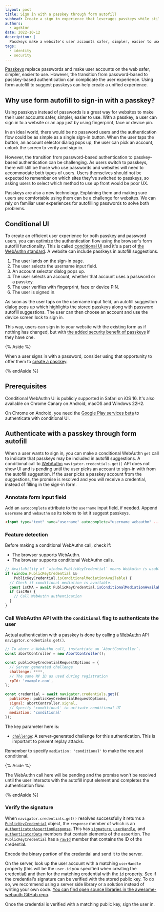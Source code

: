 ```yaml
---
layout: post
title: Sign in with a passkey through form autofill
subhead: Create a sign in experience that leverages passkeys while still accommodating existing password users.
authors:
  - agektmr
date: 2022-10-12
description: |
  Passkeys make a website's user accounts safer, simpler, easier to use and passwordless. This article discusses how  how a passwordless sign-in with passkeys should be designed while accommodating existing password users.
tags:
  - identity
  - security
---
```


[Passkeys](https://developers.google.com/identity/passkeys) replace passwords
and make user accounts on the web safer, simpler, easier to use. However, the
transition from password-based to passkey-based authentication can complicate
the user experience. Using form autofill to suggest passkeys can help
create a unified experience.

## Why use form autofill to sign-in with a passkey?

Using passkeys instead of passwords is a great way for websites to make their
user accounts safer, simpler, easier to use. With a passkey, a
user can sign in to a website or an app just by using fingerprint, face or
device pin.

In an ideal world, there would be no password users and the authentication flow
could be as simple as a single sign-in button. When the user taps the button, an
account selector dialog pops up, the user can pick an account, unlock the screen
to verify and sign in.

However, the transition from password-based authentication to passkey-based
authentication can be challenging. As users switch to passkeys, there will still
be those who use passwords and websites will need to accommodate both types of
users. Users themselves should not be expected to remember on which sites
they've switched to passkeys, so asking users to select which method to use up
front would be poor UX.

Passkeys are also a new technology. Explaining them and making sure users are
comfortable using them can be a challenge for websites. We can rely on familiar
user experiences for autofilling passwords to solve both problems.

## Conditional UI

To create an efficient user experience for both passkey and password users, you
can optimize the authentication flow using the browser's form autofill
functionality. This is called
[conditional UI](https://github.com/w3c/webauthn/wiki/Explainer:-WebAuthn-Conditional-UI)
and it's a part of [the WebAuthn standard](https://w3c.github.io/webauthn/). A
website can include passkeys in autofill suggestions.

1.  The user lands on the sign-in page.
1.  The user selects the username input field.
1.  An account selector dialog pops up.
1.  The user selects an account, whether that account uses a password or a
    passkey.
1.  The user verifies with fingerprint, face or device PIN.
1.  The user is signed in.

As soon as the user taps on the username input field, an autofill suggestion
dialog pops up which highlights the stored passkeys along with password autofill
suggestions. The user can then choose an account and use the device screen lock
to sign in.

This way, users can sign in to your website with the existing form as if
nothing has changed, but with
[the added security benefit of passkeys](https://docs.google.com/document/d/1cPn7f-QJ_B10HYa_yN6LFsHKUJ051ydAPAg4N3hHBXM/edit#heading=h.gbh1vq1hvzqp)
if they have one.

{% Aside %}

When a user signs in with a password, consider using that opportunity to
offer them to
[create a passkey](/passkey-registration).

{% endAside %}

## Prerequisites

Conditional WebAuthn UI is publicly supported in Safari on iOS 16. It's also
available on Chrome Canary on Android, macOS and Windows 22H2.

On Chrome on Android, you need the
[Google Play services beta](https://developers.google.com/android/guides/beta-program)
to authenticate with conditional UI.

## Authenticate with a passkey through form autofill

When a user wants to sign in, you can make a conditional WebAuthn `get` call to
indicate that passkeys may be included in autofill suggestions. A conditional
call to [WebAuthn](https://w3c.github.io/webauthn/) 
`navigator.credentials.get()` API does not show UI and is pending until the user
picks an account to sign-in with from the autofill suggestion. If the user picks
a passkey account from the suggestions, the promise is resolved and you will
receive a credential, instead of filling in the sign-in form.

### Annotate form input field

Add an `autocomplete` attribute to the `username` input field, if needed.
Append `username` and `webauthn` as its tokens to let it suggest passkeys.

```html
<input type="text" name="username" autocomplete="username webauthn" ...>
```

### Feature detection

Before making a conditional WebAuthn call, check if:

-   The browser supports WebAuthn.
-   The browser supports conditional WebAuthn calls.

```js
// Availability of `window.PublicKeyCredential` means WebAuthn is usable.
if (window.PublicKeyCredential &&
    PublicKeyCredential.​​isConditionalMediationAvailable) {
  // Check if conditional mediation is available.
  const isCMA = await PublicKeyCredential.​​isConditionalMediationAvailable();
  if (isCMA) {
    // Call WebAuthn authentication
  }
}
```

### Call WebAuthn API with the `conditional` flag to authenticate the user

Actual authentication with a passkey is done by calling a
[WebAuthn](https://w3c.github.io/webauthn/) API `navigator.credentials.get()`.

```js
// To abort a WebAuthn call, instantiate an `AbortController`.
const abortController = new AbortController();

const publicKeyCredentialRequestOptions = {
  // Server generated challenge
  challenge: ****,
  // The same RP ID as used during registration
  rpId: 'example.com',
};

const credential = await navigator.credentials.get({
  publicKey: publicKeyCredentialRequestOptions,
  signal: abortController.signal,
  // Specify 'conditional' to activate conditional UI
  mediation: 'conditional'
});
```

The key parameter here is:

-   [`challenge`](https://w3c.github.io/webauthn/#dom-publickeycredentialrequestoptions-challenge):
    A server-generated challenge for this authentication. This is important to
    prevent replay attacks.

Remember to specify `mediation: 'conditional'` to make the request
conditional.

{% Aside %}

The WebAuthn call here will be pending and the promise won't be resolved until
the user interacts with the autofill input element and completes the
authentication flow.

{% endAside %}

### Verify the signature

When `navigator.credentials.get()` resolves successfully it returns a
[`PublicKeyCredential`](https://w3c.github.io/webauthn/#publickeycredential)
object, the `response` member of which is an
[`AuthenticatorAssertionResponse`](https://w3c.github.io/webauthn/#iface-authenticatorassertionresponse).
This has
[`signature`](https://w3c.github.io/webauthn/#dom-authenticatorassertionresponse-signature),
[`userHandle`](https://w3c.github.io/webauthn/#dom-authenticatorassertionresponse-userhandle),
and
[`authenticatorData`](https://w3c.github.io/webauthn/#dom-authenticatorassertionresponse-authenticatordata)
members that contain elements of the assertion. The `PublicKeyCredential` has a
[`rawId`](https://w3c.github.io/webauthn/#dom-publickeycredential-rawid) member
that contains the ID of the credential.

Encode the binary portion of the credential and send it to the server.

On the server, look up the user account with a matching `userHandle` property
(this will be the `user.id` you specified when creating the credential) and then
for the matching credential with the `id` property. See if the credential's
signature can be verified with the stored public key. To do so, we recommend
using a server side library or a solution instead of writing your own code.
[You can find open source libraries in the awesome-webauth GitHub repo](https://github.com/herrjemand/awesome-webauthn).

Once the credential is verified with a matching public key, sign the user in.